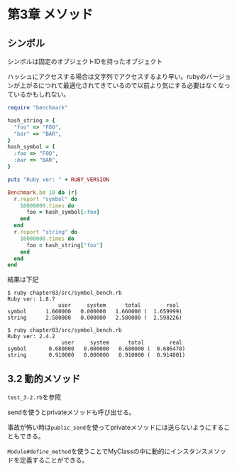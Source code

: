 # 第3章 メソッド

## シンボル
シンボルは固定のオブジェクトIDを持ったオブジェクト

ハッシュにアクセスする場合は文字列でアクセスするより早い。rubyのバージョンが上がるにつれて最適化されてきているので以前より気にする必要はなくなっているかもしれない。
```ruby
require "benchmark"

hash_string = {
  "foo" => "FOO",
  "bar" => "BAR",
}
hash_symbol = {
  :foo => "FOO",
  :bar => "BAR",
}

puts "Ruby ver: " + RUBY_VERSION

Benchmark.bm 10 do |r|
  r.report "symbol" do
    10000000.times do
      foo = hash_symbol[:foo]
    end
  end
  r.report "string" do
    10000000.times do
      foo = hash_string["foo"]
    end
  end
end
```

結果は下記

```
$ ruby chapter03/src/symbol_bench.rb 
Ruby ver: 1.8.7
                user     system      total        real
symbol      1.660000   0.000000   1.660000 (  1.659999)
string      2.580000   0.000000   2.580000 (  2.598226)

$ ruby chapter03/src/symbol_bench.rb 
Ruby ver: 2.4.2
                 user     system      total        real
symbol       0.680000   0.000000   0.680000 (  0.686470)
string       0.910000   0.000000   0.910000 (  0.914801)
```

## 3.2 動的メソッド

`test_3-2.rb`を参照

sendを使うとprivateメソッドも呼び出せる。

事故が怖い時は`public_send`を使ってprivateメソッドには送らないようにすることもできる。

`Module#define_method`を使うことでMyClassの中に動的にインスタンスメソッドを定義することができる。

